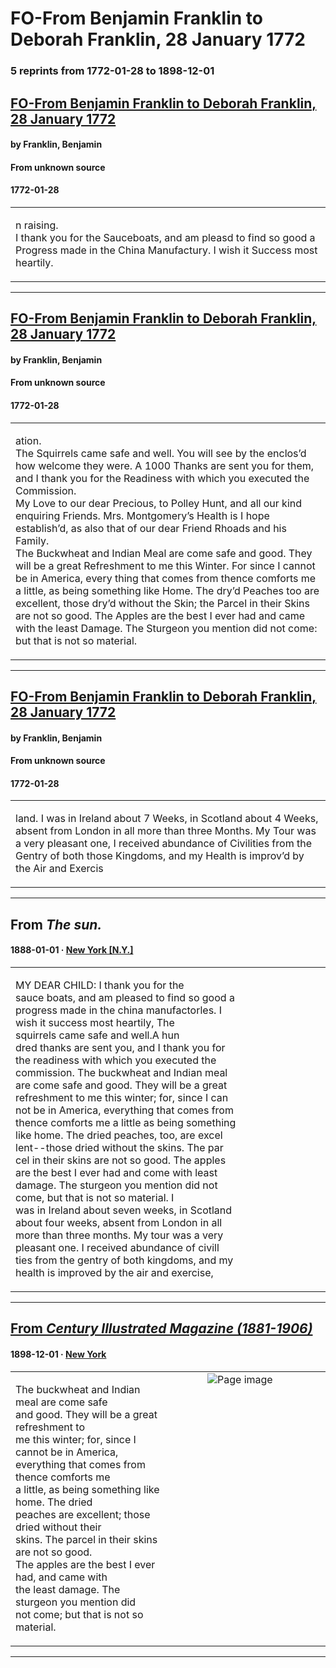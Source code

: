
# FO-From Benjamin Franklin to Deborah Franklin, 28 January 1772

### 5 reprints from 1772-01-28 to 1898-12-01

## [FO-From Benjamin Franklin to Deborah Franklin, 28 January 1772](https://founders.archives.gov/documents/Franklin/01-19-02-0028)

#### by Franklin, Benjamin

#### From unknown source

#### 1772-01-28

<table style="width: 100%;"><tr><td style="width: 50%">

n raising.  
I thank you for the Sauceboats, and am pleasd to find so good a Progress made in the China Manufactury. I wish it Success most heartily.
</td></tr></table>

---

## [FO-From Benjamin Franklin to Deborah Franklin, 28 January 1772](https://founders.archives.gov/documents/Franklin/01-19-02-0028)

#### by Franklin, Benjamin

#### From unknown source

#### 1772-01-28

<table style="width: 100%;"><tr><td style="width: 50%">

ation.  
The Squirrels came safe and well. You will see by the enclos’d how welcome they were. A 1000 Thanks are sent you for them, and I thank you for the Readiness with which you executed the Commission.  
My Love to our dear Precious, to Polley Hunt, and all our kind enquiring Friends. Mrs. Montgomery’s Health is I hope establish’d, as also that of our dear Friend Rhoads and his Family.  
The Buckwheat and Indian Meal are come safe and good. They will be a great Refreshment to me this Winter. For since I cannot be in America, every thing that comes from thence comforts me a little, as being something like Home. The dry’d Peaches too are excellent, those dry’d without the Skin; the Parcel in their Skins are not so good. The Apples are the best I ever had and came with the least Damage. The Sturgeon you mention did not come: but that is not so material.  

</td></tr></table>

---

## [FO-From Benjamin Franklin to Deborah Franklin, 28 January 1772](https://founders.archives.gov/documents/Franklin/01-19-02-0028)

#### by Franklin, Benjamin

#### From unknown source

#### 1772-01-28

<table style="width: 100%;"><tr><td style="width: 50%">

land. I was in Ireland about 7 Weeks, in Scotland about 4 Weeks, absent from London in all more than three Months. My Tour was a very pleasant one, I received abundance of Civilities from the Gentry of both those Kingdoms, and my Health is improv’d by the Air and Exercis
</td></tr></table>

---

## From _The sun._

#### 1888-01-01 &middot; [New York [N.Y.]](http://dbpedia.org/resource/New_York_City)

<table style="width: 100%;"><tr><td style="width: 50%">

  
MY DEAR CHILD: I thank you for the  
sauce boats, and am pleased to find so good a  
progress made in the china manufactorles. I  
wish it success most heartily,  The  
squirrels came safe and well.A hun­  
dred thanks are sent you, and I thank you for  
the readiness with which you executed the  
commission. The buckwheat and Indian meal  
are come safe and good. They will be a great  
refreshment to me this winter; for, since I can­  
not be in America, everything that comes from  
thence comforts me a little as being something  
like home. The dried peaches, too, are excel­  
lent--those dried without the skins. The par­  
cel in their skins are not so good. The apples  
are the best I ever had and come with least  
damage. The sturgeon you mention did not  
come, but that is not so material. I  
was in Ireland about seven weeks, in Scotland  
about four weeks, absent from London in all  
more than three months. My tour was a very  
pleasant one. I received abundance of civill­  
ties from the gentry of both kingdoms, and my  
health is improved by the air and exercise,
</td></tr></table>

---

## [From _Century Illustrated Magazine (1881-1906)_](https://archive.org/details/sim_century-illustrated-monthly-magazine_1898-12_57_2/page/n133/mode/1up?view=theater)

#### 1898-12-01 &middot; [New York](http://dbpedia.org/resource/New_York_City)

<table style="width: 100%;"><tr><td style="width: 50%">

  
  
The buckwheat and Indian meal are come safe  
and good. They will be a great refreshment to  
me this winter; for, since I cannot be in America,  
everything that comes from thence comforts me  
a little, as being something like home. The dried  
peaches are excellent; those dried without their  
skins. The parcel in their skins are not so good.  
The apples are the best I ever had, and came with  
the least damage. The sturgeon you mention did  
not come; but that is not so material.
</td><td style="width: 50%; max-height: 75%; margin: auto; display: block;">
<img alt="Page image" src="https://iiif.archive.org/iiif/sim_century-illustrated-monthly-magazine_1898-12_57_2&#0036;133/pct:57.200000,61.879050,35.640000,11.663067/600,/0/default.jpg"/>
</td>
</tr></table>

---

